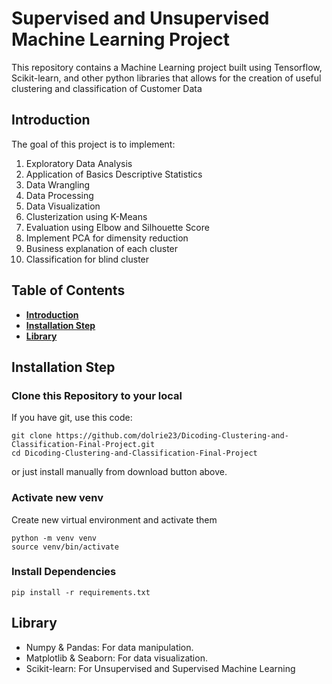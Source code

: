 # Supervised and Unsupervised Machine Learning Project
This repository contains a Machine Learning project built using Tensorflow, Scikit-learn, and other 
python libraries that allows for the creation of useful clustering and classification of Customer Data 

## Introduction
The goal of this project is to implement:
1. Exploratory Data Analysis
2. Application of Basics Descriptive Statistics 
3. Data Wrangling
4. Data Processing 
5. Data Visualization
6. Clusterization using K-Means
7. Evaluation using Elbow and Silhouette Score
8. Implement PCA for dimensity reduction
9. Business explanation of each cluster
10. Classification for blind cluster

## Table of Contents
- **[Introduction](#Introduction)**
- **[Installation Step](#Installation-Step)**
- **[Library](#Library)**

## Installation Step
### Clone this Repository to your local
If you have git, use this code:
```shell
git clone https://github.com/dolrie23/Dicoding-Clustering-and-Classification-Final-Project.git
cd Dicoding-Clustering-and-Classification-Final-Project
```
or just install manually from download button above.

### Activate new venv
Create new virtual environment and activate them
```shell
python -m venv venv
source venv/bin/activate
```

### Install Dependencies
```shell
pip install -r requirements.txt
```

## Library
- Numpy & Pandas: For data manipulation.
- Matplotlib & Seaborn: For data visualization.
- Scikit-learn: For Unsupervised and Supervised Machine Learning